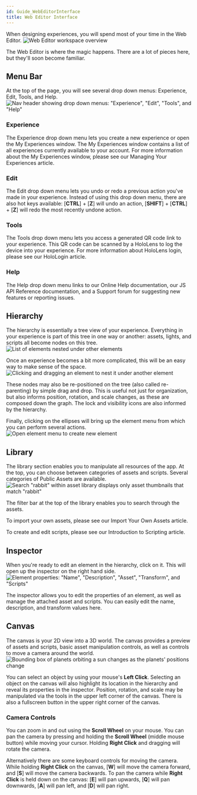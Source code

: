 ```yaml
---
id: Guide_WebEditorInterface
title: Web Editor Interface
---
```


When designing experiences, you will spend most of your time in the Web Editor.
![Web Editor workspace overview](/documentation/live/latest/img/product/WebEditorInterface_Workspace.gif)

The Web Editor is where the magic happens. There are a lot of pieces here, but they'll soon become familiar.


## Menu Bar
At the top of the page, you will see several drop down menus: Experience, Edit, Tools, and Help.
![Nav header showing drop down menus: "Experience", "Edit", "Tools", and "Help"](/documentation/live/latest/img/product/WebEditorInterface_EditorNavMenu.gif)


### Experience
The Experience drop down menu lets you create a new experience or open the My Experiences window. The My Experiences window contains a list of all experiences currently available to your account. For more information about the My Experiences window, please see our Managing Your Experiences article.

### Edit
The Edit drop down menu lets you undo or redo a previous action you've made in your experience. Instead of using this drop down menu, there are also hot keys available: [**CTRL**] + [**Z**] will undo an action, [**SHIFT**] + [**CTRL**] + [**Z**] will redo the most recently undone action.

### Tools
The Tools drop down menu lets you access a generated QR code link to your experience. This QR code can be scanned by a HoloLens to log the device into your experience. For more information about HoloLens login, please see our HoloLogin article.

### Help
The Help drop down menu links to our Online Help documentation, our JS API Reference documentation, and a Support forum for suggesting new features or reporting issues.


## Hierarchy
The hierarchy is essentially a tree view of your experience. Everything in your experience is part of this tree in one way or another: assets, lights, and scripts all become nodes on this tree.
![List of elements nested under other elements](/documentation/live/latest/img/product/WebEditorInterface_Hierarchy.png)

Once an experience becomes a bit more complicated, this will be an easy way to make sense of the space.
![Clicking and dragging an element to nest it under another element](/documentation/live/latest/img/product/WebEditorInterface_Reparenting.gif)

These nodes may also be re-positioned on the tree (also called re-parenting) by simple drag and drop. This is useful not just for organization, but also informs position, rotation, and scale changes, as these are composed down the graph. The lock and visibility icons are also informed by the hierarchy.

Finally, clicking on the ellipses will bring up the element menu from which you can perform several actions.
![Open element menu to create new element](/documentation/live/latest/img/product/WebEditorInterface_ElementMenu.gif)


## Library
The library section enables you to manipulate all resources of the app. At the top, you can choose between categories of assets and scripts. Several categories of Public Assets are available.
![Search "rabbit" within asset library displays only asset thumbnails that match "rabbit"](/documentation/live/latest/img/product/WebEditorInterface_Library.gif)


The filter bar at the top of the library enables you to search through the assets.

To import your own assets, please see our Import Your Own Assets article.

To create and edit scripts, please see our Introduction to Scripting article.


## Inspector
When you're ready to edit an element in the hierarchy, click on it. This will open up the inspector on the right hand side.
![Element properties: "Name", "Description", "Asset", "Transform", and "Scripts" ](/documentation/live/latest/img/product/WebEditorInterface_Inspector.png)

The inspector allows you to edit the properties of an element, as well as manage the attached asset and scripts. You can easily edit the name, description, and transform values here.


## Canvas
The canvas is your 2D view into a 3D world. The canvas provides a preview of assets and scripts, basic asset manipulation controls, as well as controls to move a camera around the world.
![Bounding box of planets orbiting a sun changes as the planets' positions change](/documentation/live/latest/img/product/WebEditorInterface_Canvas.gif)

You can select an object by using your mouse's **Left Click**. Selecting an object on the canvas will also highlight its location in the hierarchy and reveal its properties in the inspector. Position, rotation, and scale may be manipulated via the tools in the upper left corner of the canvas. There is also a fullscreen button in the upper right corner of the canvas.

### Camera Controls
You can zoom in and out using the **Scroll Wheel** on your mouse. You can pan the camera by pressing and holding the **Scroll Wheel** (middle mouse button) while moving your cursor. Holding **Right Click** and dragging will rotate the camera.

Alternatively there are some keyboard controls for moving the camera. While holding **Right Click** on the canvas, [**W**] will move the camera forward, and [**S**] will move the camera backwards. To pan the camera while **Right Click** is held down on the canvas: [**E**] will pan upwards, [**Q**] will pan downwards, [**A**] will pan left, and [**D**] will pan right.
